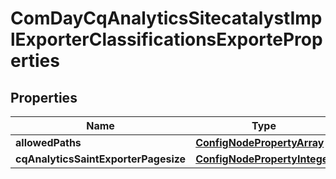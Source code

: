 
# ComDayCqAnalyticsSitecatalystImplExporterClassificationsExporteProperties

## Properties
Name | Type | Description | Notes
------------ | ------------- | ------------- | -------------
**allowedPaths** | [**ConfigNodePropertyArray**](ConfigNodePropertyArray.md) |  |  [optional]
**cqAnalyticsSaintExporterPagesize** | [**ConfigNodePropertyInteger**](ConfigNodePropertyInteger.md) |  |  [optional]



